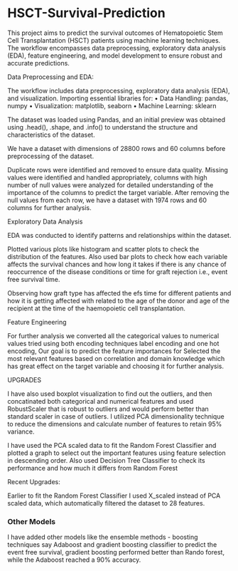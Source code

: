 # HSCT-Survival-Prediction

This project aims to predict the survival outcomes of Hematopoietic Stem Cell Transplantation (HSCT) patients using machine learning techniques. The workflow encompasses data preprocessing, exploratory data analysis (EDA), feature engineering, and model development to ensure robust and accurate predictions.

Data Preprocessing and EDA:

The workflow includes data preprocessing, exploratory data analysis (EDA), and visualization.
Importing essential libraries for:
•	Data Handling: pandas, numpy
•	Visualization: matplotlib, seaborn
•	Machine Learning: sklearn

The dataset was loaded using Pandas, and an initial preview was obtained using .head(), .shape, and .info() to understand the structure and characteristics of the dataset.

We have a dataset with dimensions of 28800 rows and 60 columns before preprocessing of the dataset.

Duplicate rows were identified and removed to ensure data quality.
Missing values were identified and handled appropriately, columns with high number of null values were analyzed for detailed understanding of the importance of the columns to predict the target variable. After removing the null values from each row, we have a dataset with 1974 rows and 60 columns for further analysis.

Exploratory Data Analysis

EDA was conducted to identify patterns and relationships within the dataset.

Plotted various plots like histogram and scatter plots to check the distribution of the features. Also used bar plots to check how each variable affects the survival chances and how long it takes if there is any chance of reoccurrence of the disease conditions or time for graft rejection i.e., event free survival time.

Observing how graft type has affected the efs time for different patients and how it is getting affected with related to the  age of the donor and age of the recipient at the time of the haemopoietic cell transplantation.

Feature Engineering

For further analysis we converted all the categorical values to numerical values tried using both encoding techniques label encoding and one hot encoding, Our goal is to predict the feature importances for Selected the most relevant features based on correlation and domain knowledge which has great effect on the target variable and choosing it for further analysis.

UPGRADES

I have also used boxplot visualization to find out the outliers, and then concatinated both categorical and numerical features and used RobustScaler that is robust to outliers and would perform better than standard scaler in case of outliers. I utilized PCA dimensionality technique to reduce the dimensions and calculate number of features to retain 95% variance.

I have used the PCA scaled data to fit the Random Forest Classifier and plotted a graph to select out the important features using feature selection in descending order. Also used Decision Tree Classifier to check its performance and how much it differs from Random Forest


Recent Upgrades:

Earlier to fit the Random Forest Classifier I used X_scaled instead of PCA scaled data, which automatically filtered the dataset to 28 features.


### Other Models

I have added other models like the ensemble methods - boosting techniques say Adaboost and gradient boosting classifier to predict the event free survival, gradient boosting performed better than Rando forest, while the Adaboost reached a 90% accuracy.





